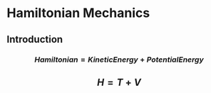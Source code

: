 # Hamiltonian Mechanics

## Introduction

### $$ Hamiltonian = Kinetic Energy + Potential Energy $$

## $$ H = T + V $$
